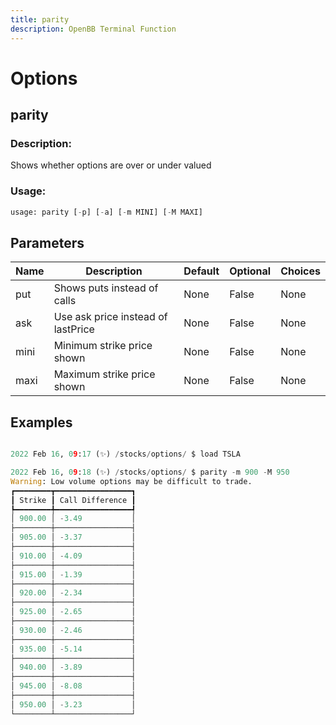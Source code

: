 ```yaml
---
title: parity
description: OpenBB Terminal Function
---
```


# Options

## parity

### Description: 

Shows whether options are over or under valued

### Usage: 
```python
usage: parity [-p] [-a] [-m MINI] [-M MAXI]
```

## Parameters

| Name | Description | Default | Optional | Choices |
| ---- | ----------- | ------- | -------- | ------- |
| put | Shows puts instead of calls | None | False | None |
| ask | Use ask price instead of lastPrice | None | False | None |
| mini | Minimum strike price shown | None | False | None |
| maxi | Maximum strike price shown | None | False | None |


## Examples

```python

2022 Feb 16, 09:17 (✨) /stocks/options/ $ load TSLA

2022 Feb 16, 09:18 (✨) /stocks/options/ $ parity -m 900 -M 950
Warning: Low volume options may be difficult to trade.
┏━━━━━━━━┳━━━━━━━━━━━━━━━━━┓
┃ Strike ┃ Call Difference ┃
┡━━━━━━━━╇━━━━━━━━━━━━━━━━━┩
│ 900.00 │ -3.49           │
├────────┼─────────────────┤
│ 905.00 │ -3.37           │
├────────┼─────────────────┤
│ 910.00 │ -4.09           │
├────────┼─────────────────┤
│ 915.00 │ -1.39           │
├────────┼─────────────────┤
│ 920.00 │ -2.34           │
├────────┼─────────────────┤
│ 925.00 │ -2.65           │
├────────┼─────────────────┤
│ 930.00 │ -2.46           │
├────────┼─────────────────┤
│ 935.00 │ -5.14           │
├────────┼─────────────────┤
│ 940.00 │ -3.89           │
├────────┼─────────────────┤
│ 945.00 │ -8.08           │
├────────┼─────────────────┤
│ 950.00 │ -3.23           │
└────────┴─────────────────┘

```

